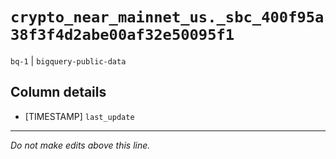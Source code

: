 # `crypto_near_mainnet_us._sbc_400f95a38f3f4d2abe00af32e50095f1`
`bq-1` | `bigquery-public-data`

## Column details
* [TIMESTAMP] `last_update`

-------------------------------------------------------------------------------
*Do not make edits above this line.*
